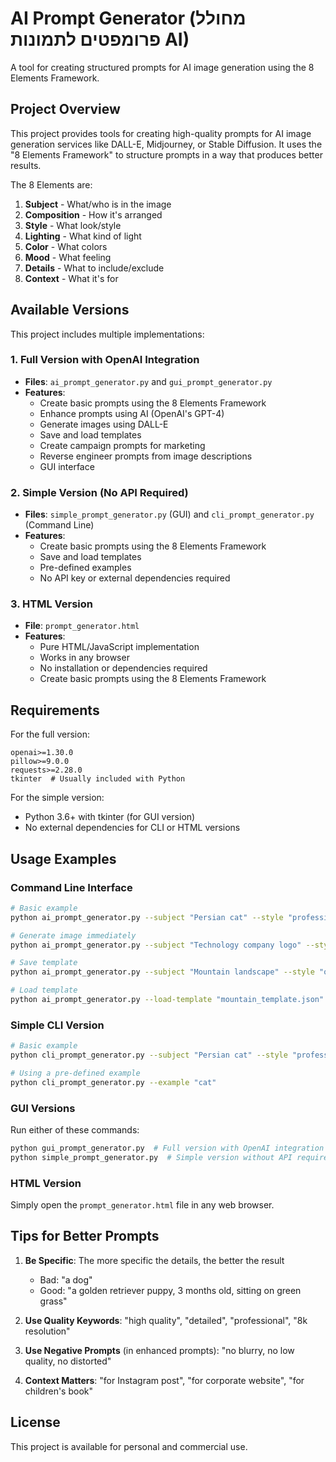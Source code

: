 # AI Prompt Generator (מחולל פרומפטים לתמונות AI)

A tool for creating structured prompts for AI image generation using the 8 Elements Framework.

## Project Overview

This project provides tools for creating high-quality prompts for AI image generation services like DALL-E, Midjourney, or Stable Diffusion. It uses the "8 Elements Framework" to structure prompts in a way that produces better results.

The 8 Elements are:

1. **Subject** - What/who is in the image
2. **Composition** - How it's arranged
3. **Style** - What look/style
4. **Lighting** - What kind of light
5. **Color** - What colors
6. **Mood** - What feeling
7. **Details** - What to include/exclude
8. **Context** - What it's for

## Available Versions

This project includes multiple implementations:

### 1. Full Version with OpenAI Integration

- **Files**: `ai_prompt_generator.py` and `gui_prompt_generator.py`
- **Features**:
  - Create basic prompts using the 8 Elements Framework
  - Enhance prompts using AI (OpenAI's GPT-4)
  - Generate images using DALL-E
  - Save and load templates
  - Create campaign prompts for marketing
  - Reverse engineer prompts from image descriptions
  - GUI interface

### 2. Simple Version (No API Required)

- **Files**: `simple_prompt_generator.py` (GUI) and `cli_prompt_generator.py` (Command Line)
- **Features**:
  - Create basic prompts using the 8 Elements Framework
  - Save and load templates
  - Pre-defined examples
  - No API key or external dependencies required

### 3. HTML Version

- **File**: `prompt_generator.html`
- **Features**:
  - Pure HTML/JavaScript implementation
  - Works in any browser
  - No installation or dependencies required
  - Create basic prompts using the 8 Elements Framework

## Requirements

For the full version:

```
openai>=1.30.0
pillow>=9.0.0
requests>=2.28.0
tkinter  # Usually included with Python
```

For the simple version:

- Python 3.6+ with tkinter (for GUI version)
- No external dependencies for CLI or HTML versions

## Usage Examples

### Command Line Interface

```bash
# Basic example
python ai_prompt_generator.py --subject "Persian cat" --style "professional photography" --enhance

# Generate image immediately
python ai_prompt_generator.py --subject "Technology company logo" --style "minimalist" --colors "blue and white" --generate

# Save template
python ai_prompt_generator.py --subject "Mountain landscape" --style "oil painting" --mood "calm" --save-template "mountain_template.json"

# Load template
python ai_prompt_generator.py --load-template "mountain_template.json" --enhance --generate
```

### Simple CLI Version

```bash
# Basic example
python cli_prompt_generator.py --subject "Persian cat" --style "professional photography"

# Using a pre-defined example
python cli_prompt_generator.py --example "cat"
```

### GUI Versions

Run either of these commands:

```bash
python gui_prompt_generator.py  # Full version with OpenAI integration
python simple_prompt_generator.py  # Simple version without API requirements
```

### HTML Version

Simply open the `prompt_generator.html` file in any web browser.

## Tips for Better Prompts

1. **Be Specific**: The more specific the details, the better the result

   - Bad: "a dog"
   - Good: "a golden retriever puppy, 3 months old, sitting on green grass"

2. **Use Quality Keywords**:
   "high quality", "detailed", "professional", "8k resolution"

3. **Use Negative Prompts** (in enhanced prompts):
   "no blurry, no low quality, no distorted"

4. **Context Matters**:
   "for Instagram post", "for corporate website", "for children's book"

## License

This project is available for personal and commercial use.
